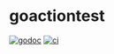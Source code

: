 # goactiontest

[![godoc](https://godoc.org/github.com/WillAbides/goactiontest?status.svg)](https://godoc.org/github.com/WillAbides/goactiontest)
[![ci](https://github.com/WillAbides/goactiontest/workflows/ci/badge.svg?branch=master&event=push)](https://github.com/WillAbides/goactiontest/actions?query=workflow%3Aci+branch%3Amaster+event%3Apush)
